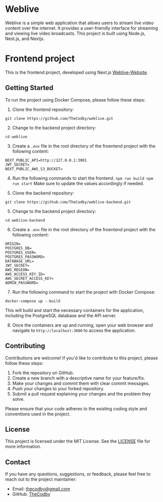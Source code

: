 # Weblive

Weblive is a simple web application that allows users to stream live video content over the internet. It provides a user-friendly interface for streaming and viewing live video broadcasts. This project is built using Node.js, Nest.js, and Nextjs.

# Frontend project

This is the frontend project, developed using Next.js [Weblive-Website](https://github.com/TheCodby/weblive).

## Getting Started

To run the project using Docker Compose, please follow these steps:

1. Clone the frontend repository:

`git clone https://github.com/TheCodby/weblive.git`

2. Change to the backend project directory:

`cd weblive`

3. Create a `.env` file in the root directory of the froentend project with the following content:

```env
NEXT_PUBLIC_API=http://127.0.0.1:3001
JWT_SECRET=
NEXT_PUBLIC_AWS_S3_BUCKET=
```

4. Run the following commands to start the frontend.
   `npm run build
npm run start`
   Make sure to update the values accordingly if needed.

5. Clone the backend repository:

`git clone https://github.com/TheCodby/weblive-backend.git`

5. Change to the backend project directory:

`cd weblive-backend`

6. Create a `.env` file in the root directory of the froentend project with the following content:

```env
ORIGIN=
POSTGRES_DB=
POSTGRES_USER=
POSTGRES_PASSWORD=
DATABASE_URL=
JWT_SECRET=
AWS_REGION=
AWS_ACCESS_KEY_ID=
AWS_SECRET_ACCESS_KEY=
ADMIN_PASSWORD=
```

7. Run the following command to start the project with Docker Compose:

`docker-compose up --build`

This will build and start the necessary containers for the application, including the PostgreSQL database and the API server.

8. Once the containers are up and running, open your web browser and navigate to `http://localhost:3000` to access the application.

## Contributing

Contributions are welcome! If you'd like to contribute to this project, please follow these steps:

1. Fork the repository on GitHub.
2. Create a new branch with a descriptive name for your feature/fix.
3. Make your changes and commit them with clear commit messages.
4. Push your changes to your forked repository.
5. Submit a pull request explaining your changes and the problem they solve.

Please ensure that your code adheres to the existing coding style and conventions used in the project.

## License

This project is licensed under the MIT License. See the [LICENSE](LICENSE) file for more information.

## Contact

If you have any questions, suggestions, or feedback, please feel free to reach out to the project maintainer:

- Email: [thecodby@gmail.com](mailto:thecodby@gmail.com)
- GitHub: [TheCodby](https://github.com/TheCodby)
